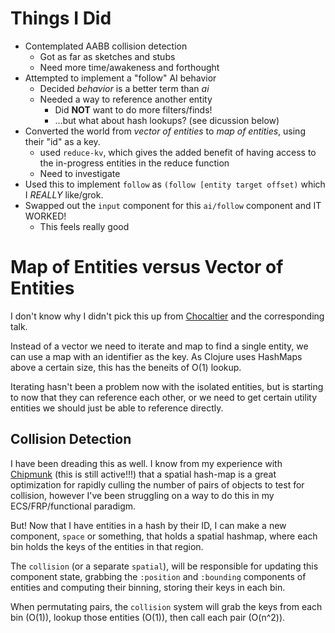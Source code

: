 # Things I Did
* Contemplated AABB collision detection
	* Got as far as sketches and stubs
    * Need more time/awakeness and forthought
* Attempted to implement a "follow" AI behavior
	* Decided *behavior* is a better term than *ai*
    * Needed a way to reference another entity
    	* Did **NOT** want to do more filters/finds!
        * ...but what about hash lookups? (see dicussion below)
* Converted the world from *vector of entities* to *map of entities*, using their "id" as a key.
	* used `reduce-kv`, which gives the added benefit of having access to the in-progress entities in the reduce function
    * Need to investigate
* Used this to implement `follow` as `(follow [entity target offset)` which I *REALLY* like/grok.
* Swapped out the `input` component for this `ai/follow` component and IT WORKED!
	* This feels really good

# Map of Entities versus Vector of Entities
I don't know why I didn't pick this up from [Chocaltier](https://github.com/alexkehayias/chocolatier) and the corresponding talk.

Instead of a vector we need to iterate and map to find a single entity, we can use a map with an identifier as the key. As Clojure uses HashMaps above a certain size, this has the beneits of O(1) lookup.

Iterating hasn't been a problem now with the isolated entities, but is starting to now that they can reference each other, or we need to get certain utility entities we should just be able to reference directly.

## Collision Detection
I have been dreading this as well. I know from my experience with [Chipmunk](https://github.com/slembcke/Chipmunk2D) (this is still active!!!) that a spatial hash-map is a great optimization for rapidly culling the number of pairs of objects to test for collision, however I've been struggling on a way to do this in my ECS/FRP/functional paradigm.

But! Now that I have entities in a hash by their ID, I can make a new component, `space` or something, that holds a spatial hashmap, where each bin holds the keys of the entities in that region.

The `collision` (or a separate `spatial`), will be responsible for updating this component state, grabbing the `:position` and `:bounding` components of entities and computing their binning, storing their keys in each bin.

When permutating pairs, the `collision` system will grab the keys from each bin (O(1)), lookup those entities (O(1)), then call each pair (O(n^2)).

